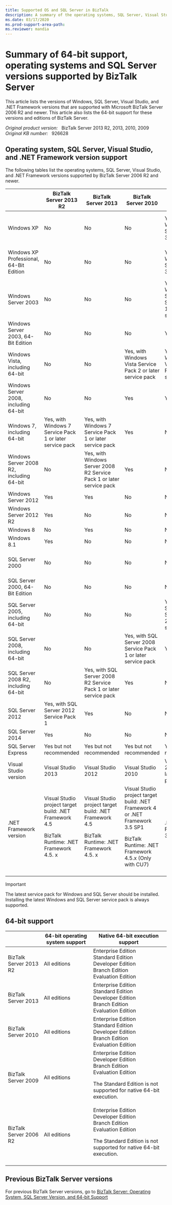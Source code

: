 ```yaml
---
title: Supported OS and SQL Server in BizTalk 
description: A summary of the operating systems, SQL Server, Visual Studio, and .NET Framework versions that supported by BizTalk Server.
ms.date: 03/17/2020
ms.prod-support-area-path: 
ms.reviewer: mandia
---
```

# Summary of 64-bit support, operating systems and SQL Server versions supported by BizTalk Server

This article lists the versions of Windows, SQL Server, Visual Studio, and .NET Framework versions that are supported with Microsoft BizTalk Server 2006 R2 and newer. This article also lists the 64-bit support for these versions and editions of BizTalk Server.

_Original product version:_ &nbsp; BizTalk Server 2013 R2, 2013, 2010, 2009  
_Original KB number:_ &nbsp; 926628

## Operating system, SQL Server, Visual Studio, and .NET Framework version support

The following tables list the operating systems, SQL Server, Visual Studio, and .NET Framework versions supported by BizTalk Server 2006 R2 and newer.

||BizTalk Server 2013 R2| BizTalk Server 2013| BizTalk Server 2010| BizTalk Server 2009| BizTalk Server 2006 R2 |
|---|---|---|---|---|---|
| Windows XP|No|No|No|Yes, with Windows XP Service Pack 3|Yes, with Windows XP Service Pack 2 or later service pack|
| Windows XP Professional, 64-Bit Edition|No|No|No|Yes, with Windows XP Service Pack 3|Yes, with Windows XP Service Pack 2 or later service pack|
| Windows Server 2003|No|No|No|Yes, with Windows Server 2003 Service Pack 1 or later service pack|Yes, with Windows Server 2003 Service Pack 1|
| Windows Server 2003, 64-Bit Edition|No|No|No|Yes|Yes|
| Windows Vista, including 64-bit|No|No|Yes, with Windows Vista Service Pack 2 or later service pack|Yes, with Windows Vista Service Pack 1 or later service pack|Yes|
| Windows Server 2008, including 64-bit|No|No|Yes|Yes|No|
| Windows 7, including 64-bit|Yes, with Windows 7 Service Pack 1 or later service pack|Yes, with Windows 7 Service Pack 1 or later service pack|Yes|No|No|
| Windows Server 2008 R2, including 64-bit|No|Yes, with Windows Server 2008 R2 Service Pack 1 or later service pack|Yes|No|No|
| Windows Server 2012|Yes|Yes|No|No|No|
| Windows Server 2012 R2|Yes|No|No|No|No|
| Windows 8|No|Yes|No|No|No|
| Windows 8.1|Yes|No|No|No|No|
| SQL Server 2000|No|No|No|No|Yes, with SQL Server 2000 Service Pack 4|
| SQL Server 2000, 64-Bit Edition|No|No|No|No|Yes|
| SQL Server 2005, including 64-bit|No|No|No|Yes, with SQL Server 2005 Service Pack 2 or later service pack|Yes|
| SQL Server 2008, including 64-bit|No|No|Yes, with SQL Server 2008 Service Pack 1 or later service pack|Yes|No|
| SQL Server 2008 R2, including 64-bit|No|Yes, with SQL Server 2008 R2 Service Pack 1 or later service pack|Yes|No|No|
| SQL Server 2012|Yes, with SQL Server 2012 Service Pack 1|Yes|No|No|No|
| SQL Server 2014|Yes|No|No|No|No|
| SQL Server Express|Yes but not recommended|Yes but not recommended|Yes but not recommended|Yes but not recommended|Yes but not recommended|
| Visual Studio version|Visual Studio 2013|Visual Studio 2012|Visual Studio 2010|Visual Studio 2008 SP1 or later service pack|Visual Studio 2005|
| .NET Framework version|Visual Studio project target build: .NET Framework 4.5 <p>BizTalk Runtime: .NET Framework 4.5. x|Visual Studio project target build: .NET Framework 4.5 <p>BizTalk Runtime: .NET Framework 4.5. x|Visual Studio project target build: .NET Framework 4 or .NET Framework 3.5 SP1 <p>BizTalk Runtime: .NET Framework 4.5.x (Only with CU7)|.NET Framework 3.5 SP1|.NET Framework 3.0 <p>.NET Framework 2.0|
|||||||

> [!IMPORTANT]
> The latest service pack for Windows and SQL Server should be installed. Installing the latest Windows and SQL Server service pack is always supported.

## 64-bit support

||64-bit operating system support| Native 64-bit execution support|
|---|---|---|
| BizTalk Server 2013 R2|All editions|Enterprise Edition<br/> Standard Edition<br/>Developer Edition<br/>Branch Edition<br/> Evaluation Edition|
| BizTalk Server 2013|All editions|Enterprise Edition<br/>Standard Edition<br/>Developer Edition<br/>Branch Edition<br/> Evaluation Edition|
| BizTalk Server 2010|All editions|Enterprise Edition<br/>Standard Edition<br/>Developer Edition<br/>Branch Edition<br/>Evaluation Edition|
| BizTalk Server 2009|All editions|Enterprise Edition<br/>Developer Edition<br/>Branch Edition<br/>Evaluation Edition<p/>The Standard Edition is not supported for native 64-bit execution.|
| BizTalk Server 2006 R2|All editions|Enterprise Edition<br/> Developer Edition<br/>Branch Edition<br/>Evaluation Edition<p/>The Standard Edition is not supported for native 64-bit execution.|
||||

## Previous BizTalk Server versions

For previous BizTalk Server versions, go to [BizTalk Server: Operating System, SQL Server Version, and 64-bit Support](https://social.technet.microsoft.com/wiki/contents/articles/25276.biztalk-server-operating-system-sql-server-version-and-64-bit-support.aspx)
